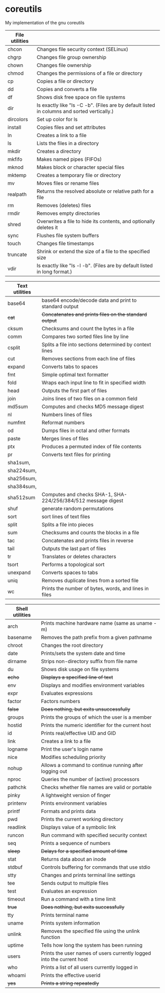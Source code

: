 # coreutils
My implementation of the gnu coreutils

|File utilities| |
|-------|------|
|chcon |	Changes file security context (SELinux)
|chgrp | Changes file group ownership
|chown | Changes file ownership
|chmod | Changes the permissions of a file or directory
|cp | Copies a file or directory
|dd | Copies and converts a file
|df | Shows disk free space on file systems
|dir | Is exactly like "ls -C -b". (Files are by default listed in columns and sorted vertically.)
|dircolors | Set up color for ls
|install | Copies files and set attributes
|ln | Creates a link to a file
|ls | Lists the files in a directory
|mkdir | Creates a directory
|mkfifo | Makes named pipes (FIFOs)
|mknod | Makes block or character special files
|mktemp | Creates a temporary file or directory
|mv | Moves files or rename files
|realpath | Returns the resolved absolute or relative path for a file
|rm | Removes (deletes) files
|rmdir | Removes empty directories
|shred | Overwrites a file to hide its contents, and optionally deletes it
|sync | Flushes file system buffers
|touch | Changes file timestamps
|truncate | Shrink or extend the size of a file to the specified size
|vdir | Is exactly like "ls -l -b". (Files are by default listed in long format.)

|Text utilities| |
|------|-----|
|base64 | base64 encode/decode data and print to standard output
|~~cat~~ | ~~Concatenates and prints files on the standard output~~
|cksum | Checksums and count the bytes in a file
|comm | Compares two sorted files line by line
|csplit | Splits a file into sections determined by context lines
|cut | Removes sections from each line of files
|expand | Converts tabs to spaces
|fmt | Simple optimal text formatter
|fold | Wraps each input line to fit in specified width
|head | Outputs the first part of files
|join | Joins lines of two files on a common field
|md5sum | Computes and checks MD5 message digest
|nl | Numbers lines of files
|numfmt | Reformat numbers
|od | Dumps files in octal and other formats
|paste | Merges lines of files
|ptx | Produces a permuted index of file contents
|pr | Converts text files for printing
|sha1sum,|
|sha224sum,|
|sha256sum,|
|sha384sum,|
|sha512sum | Computes and checks SHA-1, SHA-224/256/384/512 message digest
|shuf | generate random permutations
|sort | sort lines of text files
|split | Splits a file into pieces
|sum | Checksums and counts the blocks in a file
|tac | Concatenates and prints files in reverse
|tail | Outputs the last part of files
|tr | Translates or deletes characters
|tsort | Performs a topological sort
|unexpand | Converts spaces to tabs
|uniq | Removes duplicate lines from a sorted file
|wc | Prints the number of bytes, words, and lines in files

|Shell utilities | |
|----|----|
|arch | Prints machine hardware name (same as uname -m)
|basename | Removes the path prefix from a given pathname
|chroot | Changes the root directory
|date | Prints/sets the system date and time
|dirname | Strips non-directory suffix from file name
|du | Shows disk usage on file systems
|~~echo~~ | ~~Displays a specified line of text~~
|env | Displays and modifies environment variables
|expr | Evaluates expressions
|factor | Factors numbers
|~~false~~ | ~~Does nothing, but exits unsuccessfully~~
|groups | Prints the groups of which the user is a member
|hostid | Prints the numeric identifier for the current host
|id | Prints real/effective UID and GID
|link | Creates a link to a file
|logname | Print the user's login name
|nice | Modifies scheduling priority
|nohup | Allows a command to continue running after logging out
|nproc | Queries the number of (active) processors
|pathchk | Checks whether file names are valid or portable
|pinky | A lightweight version of finger
|printenv | Prints environment variables
|printf | Formats and prints data
|pwd | Prints the current working directory
|readlink | Displays value of a symbolic link
|runcon | Run command with specified security context
|seq | Prints a sequence of numbers
|~~sleep~~ | ~~Delays for a specified amount of time~~
|stat | Returns data about an inode
|stdbuf | Controls buffering for commands that use stdio
|stty | Changes and prints terminal line settings
|tee | Sends output to multiple files
|test | Evaluates an expression
|timeout | Run a command with a time limit
|~~true~~ | ~~Does nothing, but exits successfully~~
|tty | Prints terminal name
|uname | Prints system information
|unlink | Removes the specified file using the unlink function
|uptime | Tells how long the system has been running
|users | Prints the user names of users currently logged into the current host
|who | Prints a list of all users currently logged in
|whoami | Prints the effective userid
|~~yes~~ | ~~Prints a string repeatedly~~
